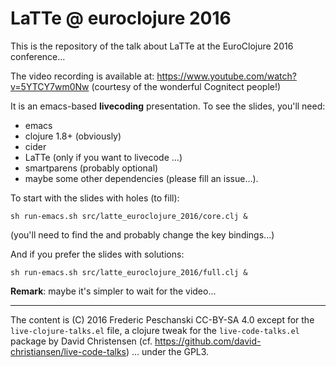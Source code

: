 
LaTTe @ euroclojure 2016
========================

This is the repository of the talk about LaTTe at
the EuroClojure 2016 conference...

The video recording is available at: https://www.youtube.com/watch?v=5YTCY7wm0Nw
(courtesy of the wonderful Cognitect people!)

It is an emacs-based **livecoding** presentation. To see
the slides, you'll need:

  - emacs 
  - clojure 1.8+ (obviously)
  - cider
  - LaTTe (only if you want to livecode ...)
  - smartparens (probably optional)
  - maybe some other dependencies (please fill an issue...).

To start with the slides with holes (to fill):

```
sh run-emacs.sh src/latte_euroclojure_2016/core.clj &
```
(you'll need to find the and probably change the key bindings...)

And if you prefer the slides with solutions:

```
sh run-emacs.sh src/latte_euroclojure_2016/full.clj &
```

**Remark**: maybe it's simpler to wait for the video...

----
The content is (C) 2016 Frederic Peschanski CC-BY-SA 4.0
except for the `live-clojure-talks.el` file, a clojure tweak for 
the `live-code-talks.el` package by David Christensen 
(cf. https://github.com/david-christiansen/live-code-talks)
... under the GPL3.
